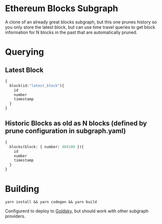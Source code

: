 # Ethereum Blocks Subgraph

A clone of an already great blocks subgraph, but this one prunes history so you only store the latest block, but can use time travel queries to get block information for N blocks in the past that are automatically pruned.

# Querying

## Latest Block
```graphql
{
  block(id:"latest_block"){
    id
    number
    timestamp
  }
}
```

## Historic Blocks as old as N blocks (defined by prune configuration in subgraph.yaml)

```graphql
{
  blocks(block: { number: 404100 }){
    id
    number
    timestamp
  }
}
```

# Building

`yarn install && yarn codegen && yarn build`

Configurerd to deploy to [Goldsky](https://goldsky.com), but should work with other subgraph providers.
